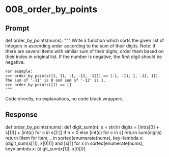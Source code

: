 # 008_order_by_points

## Prompt

def order_by_points(nums):
    """
    Write a function which sorts the given list of integers
    in ascending order according to the sum of their digits.
    Note: if there are several items with similar sum of their digits,
    order them based on their index in original list. If the number is negative, the first digit should be negative.

    For example:
    >>> order_by_points([1, 11, -1, -11, -12]) == [-1, -11, 1, -12, 11]. The sum of '-11' is 0 and sum of '-12' is 1.
    >>> order_by_points([]) == []
    """

Code directly, no explanations, no code block wrappers.

## Response

def order_by_points(nums):
    def digit_sum(n):
        s = str(n)
        digits = [int(s[0] + s[1])] + [int(c) for c in s[2:]] if n < 0 else [int(c) for c in s]
        return sum(digits)
    return [item for item, _ in sorted(enumerate(nums), key=lambda x: (digit_sum(x[1]), x[0]))] and [x[1] for x in sorted(enumerate(nums), key=lambda x: (digit_sum(x[1]), x[0]))]

